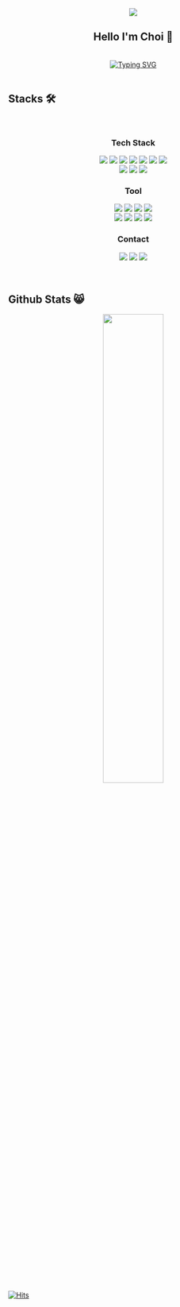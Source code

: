 <div align=center>
<img src="https://capsule-render.vercel.app/api?type=venom&color=3DDC84FF&height=200&section=header&text=Choi%20.Dev&fontSize=90&fontColor=FFFFFF" />
  
## Hello I'm Choi :raised_hands:
<br/>
<a href="https://git.io/typing-svg"><img src="https://readme-typing-svg.demolab.com?font=Fira+Code&duration=2000&pause=2000&color=3DDC84&center=true&vCenter=true&random=false&width=500&lines=+Preparing+to+become+an+Android++Developer+" alt="Typing SVG" /></a>
</div>
<br/>

## Stacks :hammer_and_wrench:
<br/>
<div align=center>
  
  ### Tech Stack
  <img src="https://img.shields.io/badge/Android-3DDC84?style=for-the-badge&logo=android&logoColor=white"/>
  <img src="https://img.shields.io/badge/Kotlin-0095D5?&style=for-the-badge&logo=kotlin&logoColor=white"/>
  <img src="https://img.shields.io/badge/Java-ED8B00?style=for-the-badge&logo=openjdk&logoColor=white"/>
  <img src="https://img.shields.io/badge/Dart-0175C2?style=for-the-badge&logo=dart&logoColor=white"/>
  <img src="https://img.shields.io/badge/Flutter-02569B?style=for-the-badge&logo=flutter&logoColor=white"/>
  <img src="https://img.shields.io/badge/C-00599C?style=for-the-badge&logo=c&logoColor=white"/>
  <img src="https://img.shields.io/badge/C%2B%2B-00599C?style=for-the-badge&logo=c%2B%2B&logoColor=white"/>
  <br/>
  <img src="https://img.shields.io/badge/MySQL-00000F?style=for-the-badge&logo=mysql&logoColor=white"/>
  <img src="https://img.shields.io/badge/SQLite-07405E?style=for-the-badge&logo=sqlite&logoColor=white"/>
  <img src="https://img.shields.io/badge/Firebase-039BE5?style=for-the-badge&logo=Firebase&logoColor=white"/>
   <br/>
   
  ### Tool
  <img src="https://img.shields.io/badge/Android_Studio-3DDC84?style=for-the-badge&logo=android-studio&logoColor=white"/>
  <img src="https://img.shields.io/badge/IntelliJ_IDEA-000000.svg?style=for-the-badge&logo=intellij-idea&logoColor=white"/>
  <img src="https://img.shields.io/badge/Visual_Studio_Code-0078D4?style=for-the-badge&logo=visual%20studio%20code&logoColor=white">
  <img src="https://img.shields.io/badge/Visual_Studio-5C2D91?style=for-the-badge&logo=visual%20studio&logoColor=white"/>
  <br/>
  <img src="https://img.shields.io/badge/GitHub-100000?style=for-the-badge&logo=github&logoColor=white"/>
  <img src="https://img.shields.io/badge/GIT-E44C30?style=for-the-badge&logo=git&logoColor=white"/>
  <img src="https://img.shields.io/badge/Figma-F24E1E?style=for-the-badge&logo=figma&logoColor=white"/>
  <img src="https://img.shields.io/badge/Notion-000000?style=for-the-badge&logo=notion&logoColor=white"/>
 <br/>
 

   ### Contact
  <img src="https://img.shields.io/badge/Discord-7289DA?style=for-the-badge&logo=discord&logoColor=white"/>
  <a href="mailto:chlwjrh@gmail.com"><img src="https://img.shields.io/badge/Gmail-D14836?style=for-the-badge&logo=gmail&logoColor=white"/></a>
  <img src="https://img.shields.io/badge/Instagram-E4405F?style=for-the-badge&logo=instagram&logoColor=white"/>
<!--   <img src=""/> -->
</div>
<br/><br/>


## Github Stats :smile_cat:
<div align=center>
 <img src="https://github-readme-stats.vercel.app/api?username=CHOI97&theme=blue-green" width="49.2%"/>
</div>
 <br/><br/>

[![Hits](https://hits.seeyoufarm.com/api/count/incr/badge.svg?url=https%3A%2F%2Fgithub.com%2FCHOI97&count_bg=%233DDC84&title_bg=%23555555&icon=&icon_color=%23E7E7E7&title=hits&edge_flat=false)](https://hits.seeyoufarm.com)


<!--   <img src="https://img.shields.io/badge/Android-34A853?style=flat&logo=Android&logoColor=white"/>
  <img src="https://img.shields.io/badge/Jetpack Compose-4285F4?style=flat&logo=JetpackCompose&logoColor=white"/>
  <img src="https://img.shields.io/badge/Flutter-02569B?style=flat&logo=Flutter&logoColor=white"/>
  <img src="https://img.shields.io/badge/Kotlin-7F52FF?style=flat&logo=Kotlin&logoColor=white"/>
  <img src="https://img.shields.io/badge/Java-007396?style=flat&logo=Java&logoColor=white"/>
  <img src="https://img.shields.io/badge/C-A8B9CC?style=flat&logo=C&logoColor=white"/>
  <img src="https://img.shields.io/badge/C++-00599C?style=flat&logo=C++&logoColor=white"/>
  <img src="https://img.shields.io/badge/Dart-0175C2?style=flat&logo=Dart&logoColor=white"/>-->
